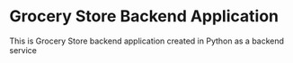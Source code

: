 # Grocery Store Backend Application

This is Grocery Store backend application created in Python as a backend service

